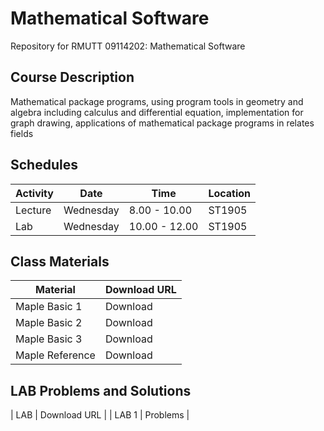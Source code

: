 # Mathematical Software
Repository for RMUTT 09114202: Mathematical Software

## Course Description

Mathematical package programs, using program tools in geometry and algebra including calculus and differential equation, implementation for graph drawing, applications of mathematical package programs in relates fields

## Schedules

|Activity|  Date | Time | Location |
|--------|-------|------|----------|
|Lecture| Wednesday | 8.00 - 10.00 | ST1905 |
|Lab| Wednesday | 10.00 - 12.00 | ST1905 |

## Class Materials

| Material | Download URL|
|----------|---------------|
| Maple Basic 1 | Download |
| Maple Basic 2 | Download |
| Maple Basic 3 | Download |
| Maple Reference  | Download |

## LAB Problems and Solutions

| LAB | Download URL |
| LAB 1 | Problems |
